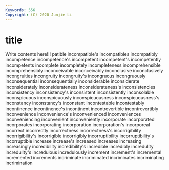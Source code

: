 ```yaml
---
Keywords: 556
Copyright: (C) 2020 Junjie Li
---
```


# title

Write contents here!!!
patible 
incompatible's 
incompatibles 
incompatibly 
incompetence 
incompetence's 
incompetent
incompetent's 
incompetently 
incompetents 
incomplete 
incompletely 
incompleteness 
incomprehensible 
incomprehensibly 
inconceivable 
inconceivably
inconclusive 
inconclusively 
incongruities 
incongruity 
incongruity's 
incongruous 
incongruously 
inconsequential 
inconsequentially 
inconsiderable
inconsiderate 
inconsiderately 
inconsiderateness 
inconsiderateness's 
inconsistencies 
inconsistency 
inconsistency's 
inconsistent 
inconsistently 
inconsolable
inconspicuous 
inconspicuously 
inconspicuousness 
inconspicuousness's 
inconstancy 
inconstancy's 
inconstant 
incontestable 
incontestably 
incontinence
incontinence's 
incontinent 
incontrovertible 
incontrovertibly 
inconvenience 
inconvenience's 
inconvenienced 
inconveniences 
inconveniencing 
inconvenient
inconveniently 
incorporate 
incorporated 
incorporates 
incorporating 
incorporation 
incorporation's 
incorporeal 
incorrect 
incorrectly
incorrectness 
incorrectness's 
incorrigibility 
incorrigibility's 
incorrigible 
incorrigibly 
incorruptibility 
incorruptibility's 
incorruptible 
increase
increase's 
increased 
increases 
increasing 
increasingly 
incredibility 
incredibility's 
incredible 
incredibly 
incredulity
incredulity's 
incredulous 
incredulously 
increment 
increment's 
incremental 
incremented 
increments 
incriminate 
incriminated
incriminates 
incriminating 
incrimination 
